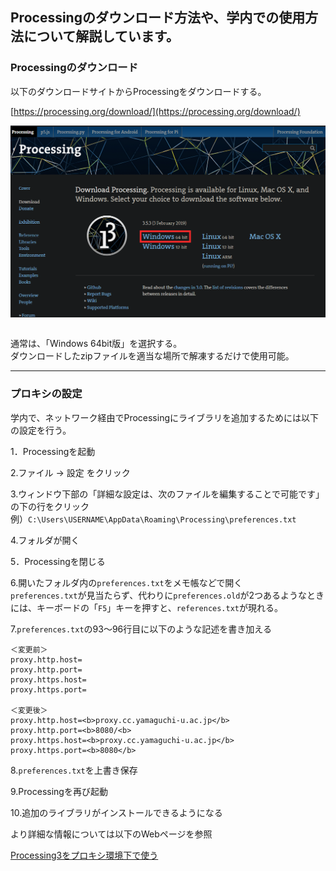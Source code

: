 <style>
  .image_center {
        display: block;
        margin-left: auto;
        margin-right: auto;
  }
</style>

## Processingのダウンロード方法や、学内での使用方法について解説しています。


### Processingのダウンロード

以下のダウンロードサイトからProcessingをダウンロードする。

[https://processing.org/download/](https://processing.org/download/)

<img src="img1.png" alt="" class="image_center" />

<img src="img.png" alt="" width="70%">

通常は、「Windows 64bit版」を選択する。  
ダウンロードしたzipファイルを適当な場所で解凍するだけで使用可能。

---

### プロキシの設定

学内で、ネットワーク経由でProcessingにライブラリを追加するためには以下の設定を行う。

1．Processingを起動

2.ファイル -> 設定 をクリック

3.ウィンドウ下部の「詳細な設定は、次のファイルを編集することで可能です」の下の行をクリック  
例）`C:\Users\USERNAME\AppData\Roaming\Processing\preferences.txt`

4.フォルダが開く

5．Processingを閉じる

6.開いたフォルダ内の`preferences.txt`をメモ帳などで開く  
`preferences.txt`が見当たらず、代わりに`preferences.old`が2つあるようなときには、キーボードの「`F5`」キーを押すと、`references.txt`が現れる。  

7.`preferences.txt`の93～96行目に以下のような記述を書き加える

```
＜変更前＞
proxy.http.host=
proxy.http.port=
proxy.https.host=
proxy.https.port=

＜変更後＞
proxy.http.host=<b>proxy.cc.yamaguchi-u.ac.jp</b>
proxy.http.port=<b>8080/<b>
proxy.https.host=<b>proxy.cc.yamaguchi-u.ac.jp</b>
proxy.https.port=<b>8080</b>
```

8.`preferences.txt`を上書き保存

9.Processingを再び起動

10.追加のライブラリがインストールできるようになる


より詳細な情報については以下のWebページを参照

[Processing3をプロキシ環境下で使う](https://sites.google.com/site/jglabo701/processing3wopurokishi-huan-jing-xiade-shiu)
